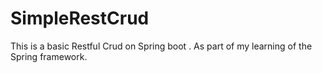 # SimpleRestCrud

This is a basic Restful Crud on Spring boot . 
As part of my learning of the Spring framework. 
